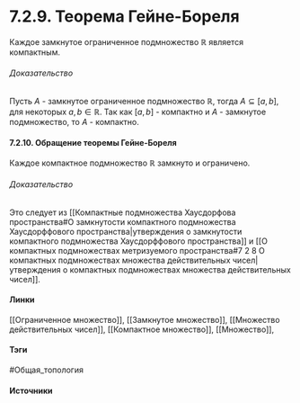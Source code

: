 # 7.2.9. Теорема Гейне-Бореля
Каждое замкнутое ограниченное подмножество $\mathbb{R}$ является компактным.
###### Доказательство
Пусть $A$ - замкнутое ограниченное подмножество $\mathbb{R}$, тогда $A\subseteq[a,b]$, для некоторых $a,b\in\mathbb{R}$. Так как $[a,b]$ - компактно и $A$ - замкнутое подмножество, то $A$ - компактно.
#### 7.2.10. Обращение теоремы Гейне-Бореля
Каждое компактное подмножество $\mathbb{R}$ замкнуто и ограничено.
###### Доказательство
Это следует из [[Компактные подмножества Хаусдорфова пространства#О замкнутости компактного подмножества Хаусдорффового пространства|утверждения о замкнутости компактного подмножества Хаусдорффового пространства]] и [[О компактных подмножествах метризуемого пространства#7 2 8 О компактных подмножествах множества действительных чисел|утверждения о компактных подмножествах множества действительных чисел]].
#### Линки
 [[Ограниченное множество]],
 [[Замкнутое множество]],
 [[Множество действительных чисел]],
 [[Компактное множество]],
 [[Множество]],
#### Тэги
 #Общая_топология 
#### Источники
